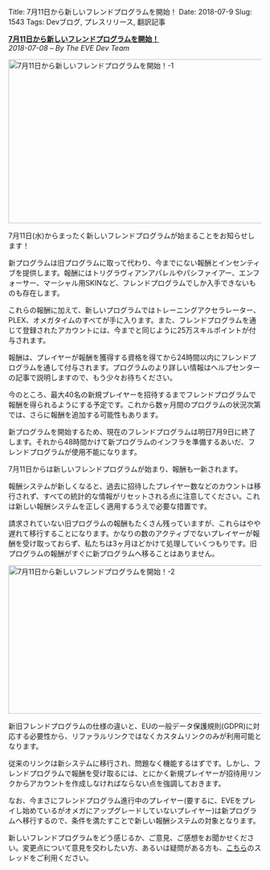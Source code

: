 Title: 7月11日から新しいフレンドプログラムを開始！
Date: 2018-07-9
Slug: 1543
Tags: Devブログ, プレスリリース, 翻訳記事

<p class="lead"><strong><a href="https://www.eveonline.com/article/pbk30q/new-recruitment-program-kicks-off-on-july-11">7月11日から新しいフレンドプログラムを開始！</a></strong><br/>
<em>2018-07-08 – By The EVE Dev Team</em></p>
<p style="margin-bottom: 1em;"><img alt="7月11日から新しいフレンドプログラムを開始！-1" class="alignnone" height="326" src="https://evekatsu.github.io/parrot-archives/images/1543-1.png" width="580"/></p>
<p>7月11日(水)からまったく新しいフレンドプログラムが始まることをお知らせします！</p>
<p>新プログラムは旧プログラムに取って代わり、今までにない報酬とインセンティブを提供します。報酬にはトリグラヴィアンアパレルやパシファイアー、エンフォーサー、マーシャル用SKINなど、フレンドプログラムでしか入手できないものも存在します。</p>
<p>これらの報酬に加えて、新しいプログラムではトレーニングアクセラレーター、PLEX、オメガタイムのすべてが手に入ります。また、フレンドプログラムを通じて登録されたアカウントには、今までと同じように25万スキルポイントが付与されます。</p>
<p>報酬は、プレイヤーが報酬を獲得する資格を得てから24時間以内にフレンドプログラムを通して付与されます。プログラムのより詳しい情報はヘルプセンターの記事で説明しますので、もう少々お待ちください。</p>
<p>今のところ、最大40名の新規プレイヤーを招待するまでフレンドプログラムで報酬を得られるようにする予定です。これから数ヶ月間のプログラムの状況次第では、さらに報酬を追加する可能性もあります。</p>
<p></p>
<p>新プログラムを開始するため、現在のフレンドプログラムは明日7月9日に終了します。それから48時間かけて新プログラムのインフラを準備するあいだ、フレンドプログラムが使用不能になります。</p>
<p>7月11日からは新しいフレンドプログラムが始まり、報酬も一新されます。</p>
<p>報酬システムが新しくなると、過去に招待したプレイヤー数などのカウントは移行されず、すべての統計的な情報がリセットされる点に注意してください。これは新しい報酬システムを正しく適用するうえで必要な措置です。</p>
<p>請求されていない旧プログラムの報酬もたくさん残っていますが、これらはやや遅れて移行することになります。かなりの数のアクティブでないプレイヤーが報酬を受け取っておらず、私たちは3ヶ月ほどかけて処理していくつもりです。旧プログラムの報酬がすぐに新プログラムへ移ることはありません。</p>
<p style="margin-bottom: 1em;"><img alt="7月11日から新しいフレンドプログラムを開始！-2" class="alignnone" height="295" src="https://evekatsu.github.io/parrot-archives/images/1543-2.jpg" width="580"/></p>
<p></p>
<p>新旧フレンドプログラムの仕様の違いと、EUの一般データ保護規則(GDPR)に対応する必要性から、リファラルリンクではなくカスタムリンクのみが利用可能となります。</p>
<p>従来のリンクは新システムに移行され、問題なく機能するはずです。しかし、フレンドプログラムで報酬を受け取るには、とにかく新規プレイヤーが招待用リンクからアカウントを作成しなければならない点を強調しておきます。</p>
<p>なお、今まさにフレンドプログラム進行中のプレイヤー(要するに、EVEをプレイし始めているがオメガにアップグレードしていないプレイヤー)は新プログラムへ移行するので、条件を満たすことで新しい報酬システムの対象となります。</p>
<p>新しいフレンドプログラムをどう感じるか、ご意見、ご感想をお聞かせください。変更点について意見を交わしたい方、あるいは疑問がある方も、<a href="https://forums.eveonline.com/t/dev-blog-new-recruitment-program-kicks-off-on-july-11/87784">こちら</a>のスレッドをご利用ください。</p>

